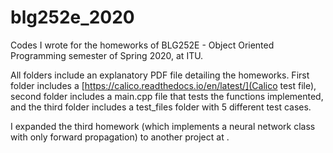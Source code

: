 # blg252e_2020
Codes I wrote for the homeworks of BLG252E - Object Oriented Programming semester of Spring 2020, at ITU.

All folders include an explanatory PDF file detailing the homeworks. First folder includes a [https://calico.readthedocs.io/en/latest/](Calico test file), second folder includes a main.cpp file that tests the functions implemented, and the third folder includes a test_files folder with 5 different test cases.

I expanded the third homework (which implements a neural network class with only forward propagation) to another project at .
